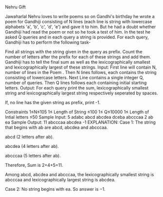 Nehru Gift

Jawaharlal Nehru loves to write poems so on Gandhi's birthday he wrote a poem for Gandhiji consisting of N lines (each line is string with lowercase alphabets 'a', 'b', 'c', 'd', 'e') and gave it to him. But he had a doubt whether Gandhiji had read the poem or not so he took a test of him. In the test he asked Q queries and in each query a string is provided. For each query, Gandhiji has to perform the following task-

Find all strings with the string given in the query as prefix. Count the number of letters after the prefix for each of these strings and add them. Gandhiji has to tell the final sum as well as the lexicographically smallest and lexicographically largest of these strings. Input: First line will contain N, number of lines in the Poem . Then N lines follows, each contains the string consisting of lowercase letters. Next Line contains a single integer Q, number of queries. Then Q lines follows each containing initial starting letters. Output: For each query print the sum, lexicographically smallest string and lexicographically largest string respectively seperated by spaces.

If, no line has the given string as prefix, print -1.

Constraints 1≤N≤105 1≤ Length of String ≤100 1≤ Q≤10000 1≤ Length of Intial letters ≤50 Sample Input: 5 adabc abcd abcdea dceba abcccaa 2 ab ea Sample Output: 11 abcccaa abcdea -1 EXPLANATION: Case 1: The string that begins with ab are abcd, abcdea and abcccaa.

abcd (2 letters after ab).

abcdea (4 letters after ab).

abcccaa (5 letters after ab).

Therefore, Sum is 2+4+5=11.

Among abcd, abcdea and abcccaa, the lexicographically smallest string is abcccaa and lexicographically largest string is abcdea.

Case 2: No string begins with ea. So answer is −1.
